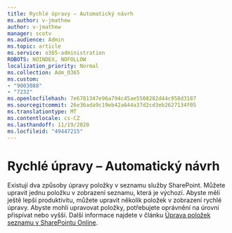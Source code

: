 ```yaml
---
title: Rychlé úpravy – Automatický návrh
ms.author: v-jmathew
author: v-jmathew
manager: scotv
ms.audience: Admin
ms.topic: article
ms.service: o365-administration
ROBOTS: NOINDEX, NOFOLLOW
localization_priority: Normal
ms.collection: Adm_O365
ms.custom:
- "9003088"
- "7232"
ms.openlocfilehash: 7e6781347e96a794c45ae5508282d44c958d3187
ms.sourcegitcommit: 26e36ada9c19eb42a644a37d2cd3eb2627134f05
ms.translationtype: MT
ms.contentlocale: cs-CZ
ms.lasthandoff: 11/19/2020
ms.locfileid: "49447215"
---
```

# <a name="quick-edit-autosuggest"></a>Rychlé úpravy – Automatický návrh

Existují dva způsoby úpravy položky v seznamu služby SharePoint. Můžete upravit jednu položku v zobrazení seznamu, která je výchozí. Abyste měli ještě lepší produktivitu, můžete upravit několik položek v zobrazení rychlé úpravy. Abyste mohli upravovat položky, potřebujete oprávnění na úrovni přispívat nebo vyšší. Další informace najdete v článku [Úprava položek seznamu v SharePointu Online](https://support.microsoft.com/office/dac1a1c3-a80b-4082-ba57-715cf613d0f7).
